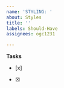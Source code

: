 ```yaml
---
name: 'STYLING: '
about: Styles
title: ''
labels: Should-Have
assignees: ogc1231

---
```


**Tasks**
- [x] 
- [x]
